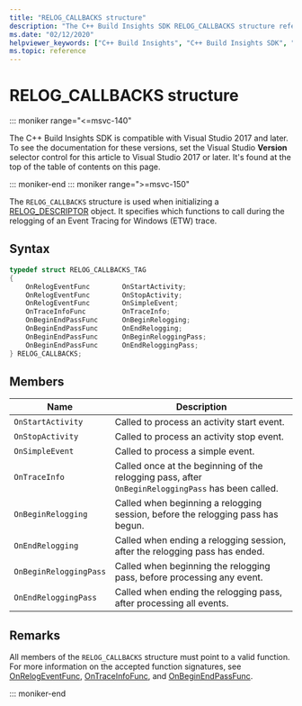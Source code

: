 ```yaml
---
title: "RELOG_CALLBACKS structure"
description: "The C++ Build Insights SDK RELOG_CALLBACKS structure reference."
ms.date: "02/12/2020"
helpviewer_keywords: ["C++ Build Insights", "C++ Build Insights SDK", "RELOG_CALLBACKS", "throughput analysis", "build time analysis", "vcperf.exe"]
ms.topic: reference
---
```

# RELOG_CALLBACKS structure

::: moniker range="<=msvc-140"

The C++ Build Insights SDK is compatible with Visual Studio 2017 and later. To see the documentation for these versions, set the Visual Studio **Version** selector control for this article to Visual Studio 2017 or later. It's found at the top of the table of contents on this page.

::: moniker-end
::: moniker range=">=msvc-150"

The `RELOG_CALLBACKS` structure is used when initializing a [RELOG_DESCRIPTOR](relog-descriptor-struct.md) object. It specifies which functions to call during the relogging of an Event Tracing for Windows (ETW) trace.

## Syntax

```cpp
typedef struct RELOG_CALLBACKS_TAG
{
    OnRelogEventFunc        OnStartActivity;
    OnRelogEventFunc        OnStopActivity;
    OnRelogEventFunc        OnSimpleEvent;
    OnTraceInfoFunc         OnTraceInfo;
    OnBeginEndPassFunc      OnBeginRelogging;
    OnBeginEndPassFunc      OnEndRelogging;
    OnBeginEndPassFunc      OnBeginReloggingPass;
    OnBeginEndPassFunc      OnEndReloggingPass;
} RELOG_CALLBACKS;
```

## Members

| Name | Description |
|--|--|
| `OnStartActivity` | Called to process an activity start event. |
| `OnStopActivity` | Called to process an activity stop event. |
| `OnSimpleEvent` | Called to process a simple event. |
| `OnTraceInfo` | Called once at the beginning of the relogging pass, after `OnBeginReloggingPass` has been called. |
| `OnBeginRelogging` | Called when beginning a relogging session, before the relogging pass has begun. |
| `OnEndRelogging` | Called when ending a relogging session, after the relogging pass has ended. |
| `OnBeginReloggingPass` | Called when beginning the relogging pass, before processing any event. |
| `OnEndReloggingPass` | Called when ending the relogging pass, after processing all events. |

## Remarks

All members of the `RELOG_CALLBACKS` structure must point to a valid function. For more information on the accepted function signatures, see [OnRelogEventFunc](on-relog-event-func-typedef.md), [OnTraceInfoFunc](on-trace-info-func-typedef.md), and [OnBeginEndPassFunc](on-begin-end-pass-func-typedef.md).

::: moniker-end
